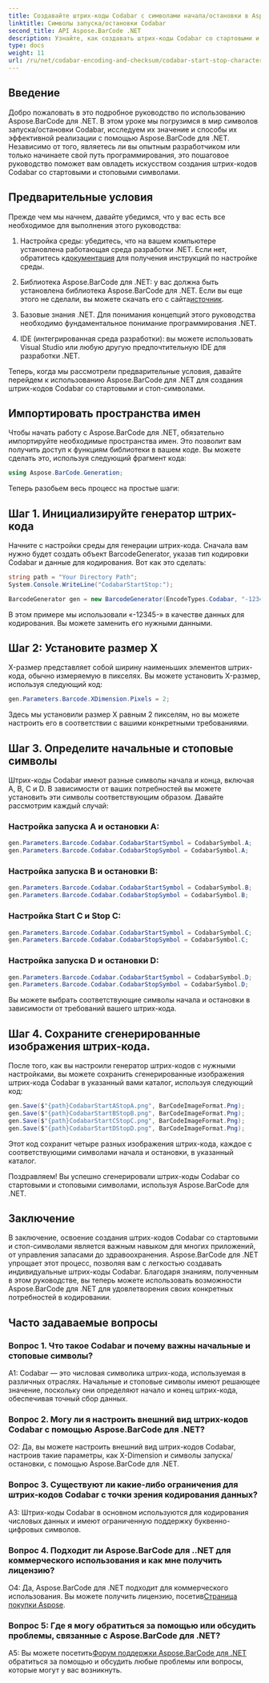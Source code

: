 ```yaml
---
title: Создавайте штрих-коды Codabar с символами начала/остановки в Aspose.BarCode для .NET
linktitle: Символы запуска/остановки Codabar
second_title: API Aspose.BarCode .NET
description: Узнайте, как создавать штрих-коды Codabar со стартовыми и стоповыми символами с помощью Aspose.BarCode для .NET. Пошаговое руководство для разработчиков.
type: docs
weight: 11
url: /ru/net/codabar-encoding-and-checksum/codabar-start-stop-characters/
---
```

## Введение

Добро пожаловать в это подробное руководство по использованию Aspose.BarCode для .NET. В этом уроке мы погрузимся в мир символов запуска/остановки Codabar, исследуем их значение и способы их эффективной реализации с помощью Aspose.BarCode для .NET. Независимо от того, являетесь ли вы опытным разработчиком или только начинаете свой путь программирования, это пошаговое руководство поможет вам овладеть искусством создания штрих-кодов Codabar со стартовыми и стоповыми символами.

## Предварительные условия

Прежде чем мы начнем, давайте убедимся, что у вас есть все необходимое для выполнения этого руководства:

1.  Настройка среды: убедитесь, что на вашем компьютере установлена работающая среда разработки .NET. Если нет, обратитесь к[документация](https://reference.aspose.com/barcode/net/) для получения инструкций по настройке среды.

2. Библиотека Aspose.BarCode для .NET: у вас должна быть установлена библиотека Aspose.BarCode для .NET. Если вы еще этого не сделали, вы можете скачать его с сайта[источник](https://releases.aspose.com/barcode/net/).

3. Базовые знания .NET. Для понимания концепций этого руководства необходимо фундаментальное понимание программирования .NET.

4. IDE (интегрированная среда разработки): вы можете использовать Visual Studio или любую другую предпочтительную IDE для разработки .NET.

Теперь, когда мы рассмотрели предварительные условия, давайте перейдем к использованию Aspose.BarCode для .NET для создания штрих-кодов Codabar со стартовыми и стоп-символами.

## Импортировать пространства имен

Чтобы начать работу с Aspose.BarCode для .NET, обязательно импортируйте необходимые пространства имен. Это позволит вам получить доступ к функциям библиотеки в вашем коде. Вы можете сделать это, используя следующий фрагмент кода:

```csharp
using Aspose.BarCode.Generation;
```

Теперь разобьем весь процесс на простые шаги:

## Шаг 1. Инициализируйте генератор штрих-кода

Начните с настройки среды для генерации штрих-кода. Сначала вам нужно будет создать объект BarcodeGenerator, указав тип кодировки Codabar и данные для кодирования. Вот как это сделать:

```csharp
string path = "Your Directory Path";
System.Console.WriteLine("CodabarStartStop:");

BarcodeGenerator gen = new BarcodeGenerator(EncodeTypes.Codabar, "-12345-");
```

В этом примере мы использовали «-12345-» в качестве данных для кодирования. Вы можете заменить его нужными данными.

## Шаг 2: Установите размер X

X-размер представляет собой ширину наименьших элементов штрих-кода, обычно измеряемую в пикселях. Вы можете установить X-размер, используя следующий код:

```csharp
gen.Parameters.Barcode.XDimension.Pixels = 2;
```

Здесь мы установили размер X равным 2 пикселям, но вы можете настроить его в соответствии с вашими конкретными требованиями.

## Шаг 3. Определите начальные и стоповые символы

Штрих-коды Codabar имеют разные символы начала и конца, включая A, B, C и D. В зависимости от ваших потребностей вы можете установить эти символы соответствующим образом. Давайте рассмотрим каждый случай:

### Настройка запуска А и остановки А:

```csharp
gen.Parameters.Barcode.Codabar.CodabarStartSymbol = CodabarSymbol.A;
gen.Parameters.Barcode.Codabar.CodabarStopSymbol = CodabarSymbol.A;
```

### Настройка запуска B и остановки B:

```csharp
gen.Parameters.Barcode.Codabar.CodabarStartSymbol = CodabarSymbol.B;
gen.Parameters.Barcode.Codabar.CodabarStopSymbol = CodabarSymbol.B;
```

### Настройка Start C и Stop C:

```csharp
gen.Parameters.Barcode.Codabar.CodabarStartSymbol = CodabarSymbol.C;
gen.Parameters.Barcode.Codabar.CodabarStopSymbol = CodabarSymbol.C;
```

### Настройка запуска D и остановки D:

```csharp
gen.Parameters.Barcode.Codabar.CodabarStartSymbol = CodabarSymbol.D;
gen.Parameters.Barcode.Codabar.CodabarStopSymbol = CodabarSymbol.D;
```

Вы можете выбрать соответствующие символы начала и остановки в зависимости от требований вашего штрих-кода.

## Шаг 4. Сохраните сгенерированные изображения штрих-кода.

После того, как вы настроили генератор штрих-кодов с нужными настройками, вы можете сохранить сгенерированные изображения штрих-кода Codabar в указанный вами каталог, используя следующий код:

```csharp
gen.Save($"{path}CodabarStartAStopA.png", BarCodeImageFormat.Png);
gen.Save($"{path}CodabarStartBStopB.png", BarCodeImageFormat.Png);
gen.Save($"{path}CodabarStartCStopC.png", BarCodeImageFormat.Png);
gen.Save($"{path}CodabarStartDStopD.png", BarCodeImageFormat.Png);
```

Этот код сохранит четыре разных изображения штрих-кода, каждое с соответствующими символами начала и остановки, в указанный каталог.

Поздравляем! Вы успешно сгенерировали штрих-коды Codabar со стартовыми и стоповыми символами, используя Aspose.BarCode для .NET.

## Заключение

В заключение, освоение создания штрих-кодов Codabar со стартовыми и стоп-символами является важным навыком для многих приложений, от управления запасами до здравоохранения. Aspose.BarCode для .NET упрощает этот процесс, позволяя вам с легкостью создавать индивидуальные штрих-коды Codabar. Благодаря знаниям, полученным в этом руководстве, вы теперь можете использовать возможности Aspose.BarCode для .NET для удовлетворения своих конкретных потребностей в кодировании.

## Часто задаваемые вопросы

### Вопрос 1. Что такое Codabar и почему важны начальные и стоповые символы?

A1: Codabar — это числовая символика штрих-кода, используемая в различных отраслях. Начальные и стоповые символы имеют решающее значение, поскольку они определяют начало и конец штрих-кода, обеспечивая точный сбор данных.

### Вопрос 2. Могу ли я настроить внешний вид штрих-кодов Codabar с помощью Aspose.BarCode для .NET?

О2: Да, вы можете настроить внешний вид штрих-кодов Codabar, настроив такие параметры, как X-Dimension и символы запуска/остановки, с помощью Aspose.BarCode для .NET.

### Вопрос 3. Существуют ли какие-либо ограничения для штрих-кодов Codabar с точки зрения кодирования данных?

A3: Штрих-коды Codabar в основном используются для кодирования числовых данных и имеют ограниченную поддержку буквенно-цифровых символов.

### Вопрос 4. Подходит ли Aspose.BarCode для ..NET для коммерческого использования и как мне получить лицензию?

 О4: Да, Aspose.BarCode для .NET подходит для коммерческого использования. Вы можете получить лицензию, посетив[Страница покупки Aspose](https://purchase.aspose.com/buy).

### Вопрос 5: Где я могу обратиться за помощью или обсудить проблемы, связанные с Aspose.BarCode для .NET?

 A5: Вы можете посетить[Форум поддержки Aspose.BarCode для .NET](https://forum.aspose.com/c/barcode/13) обратиться за помощью и обсудить любые проблемы или вопросы, которые могут у вас возникнуть.